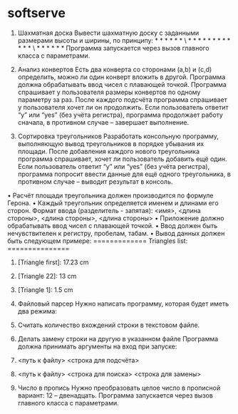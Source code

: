 # softserve

1.	Шахматная доска
Вывести шахматную доску с заданными размерами высоты и ширины, по принципу:
\*  *  *  *  *  *
\  *  *  *  *  *  *
\*  *  *  *  *  *
\  *  *  *  *  *  *
Программа запускается через вызов главного класса с параметрами.

2.	Анализ конвертов
Есть два конверта со сторонами (a,b) и (c,d) определить, можно ли один конверт вложить в  другой. Программа должна обрабатывать ввод чисел с плавающей точкой. Программа спрашивает у пользователя размеры конвертов по одному параметру за раз. После каждого подсчёта программа спрашивает у пользователя хочет ли он продолжить. Если пользователь ответит “y” или “yes” (без учёта регистра), программа продолжает работу сначала, в противном случае – завершает выполнение.

3.	Сортировка треугольников
Разработать консольную программу, выполняющую вывод треугольников в порядке убывания их площади. После добавления каждого нового треугольника программа спрашивает, хочет ли пользователь добавить ещё один. Если пользователь ответит “y” или “yes” (без учёта регистра), программа попросит ввести данные для ещё одного треугольника, в противном случае – выводит результат в консоль.

•	Расчёт площади треугольника должен производится по формуле Герона.
•	Каждый треугольник определяется именем и длинами его сторон. 
Формат ввода (разделитель - запятая): 
<имя>, <длина стороны>, <длина стороны>, <длина стороны>
•	Приложение должно обрабатывать ввод чисел с плавающей точкой.
•	Ввод должен быть нечувствителен к регистру, пробелам, табам.
•	Вывод данных должен быть следующем примере:
============= Triangles list: ===============
1. [Triangle first]: 17.23 сm
2. [Triangle 22]: 13 cm
3. [Triangle 1]: 1.5 cm

4.	Файловый парсер
Нужно написать программу, которая будет иметь два режима:
1.	Считать количество вхождений строки в текстовом файле. 
2.	Делать замену строки на другую в указанном файле
Программа должна принимать аргументы на вход при запуске:
1.	<путь к файлу> <строка для подсчёта>
2.	<путь к файлу> <строка для поиска> <строка для замены>

5.	Число в пропись
Нужно преобразовать целое число в прописной вариант: 12 – двенадцать. Программа запускается через вызов главного класса с параметрами.
